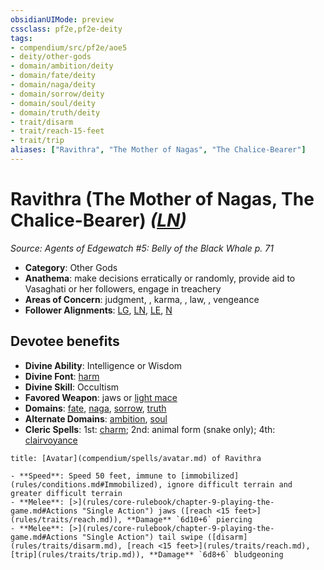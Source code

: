 ```yaml
---
obsidianUIMode: preview
cssclass: pf2e,pf2e-deity
tags:
- compendium/src/pf2e/aoe5
- deity/other-gods
- domain/ambition/deity
- domain/fate/deity
- domain/naga/deity
- domain/sorrow/deity
- domain/soul/deity
- domain/truth/deity
- trait/disarm
- trait/reach-15-feet
- trait/trip
aliases: ["Ravithra", "The Mother of Nagas", "The Chalice-Bearer"]
---
```

# Ravithra (The Mother of Nagas, The Chalice-Bearer) *([LN](rules/traits/lawful-neutral-b1.md))*  
*Source: Agents of Edgewatch #5: Belly of the Black Whale p. 71*  

- **Category**: Other Gods
- **Anathema**: make decisions erratically or randomly, provide aid to Vasaghati or her followers, engage in treachery
- **Areas of Concern**: judgment, , karma, , law, , vengeance
- **Follower Alignments**: [LG](rules/traits/lawful-goo-b1.md), [LN](rules/traits/lawful-neutral-b1.md), [LE](rules/traits/lawful-evil-b1.md), [N](rules/traits/neutral-b1.md)

## Devotee benefits

- **Divine Ability**: Intelligence or Wisdom
- **Divine Font**: [harm](compendium/spells/harm.md)
- **Divine Skill**: Occultism
- **Favored Weapon**: jaws or [light mace](compendium/equipment/items/light-mace.md)
- **Domains**: [fate](compendium/setting/domains.md#Fate), [naga](compendium/setting/domains.md#Naga), [sorrow](compendium/setting/domains.md#Sorrow), [truth](compendium/setting/domains.md#Truth)
- **Alternate Domains**: [ambition](compendium/setting/domains.md#Ambition), [soul](compendium/setting/domains.md#Soul)
- **Cleric Spells**: 1st: [charm](compendium/spells/charm.md); 2nd: animal form (snake only); 4th: [clairvoyance](compendium/spells/clairvoyance.md)

```ad-embed-avatar
title: [Avatar](compendium/spells/avatar.md) of Ravithra

- **Speed**: Speed 50 feet, immune to [immobilized](rules/conditions.md#Immobilized), ignore difficult terrain and greater difficult terrain
- **Melee**: [>](rules/core-rulebook/chapter-9-playing-the-game.md#Actions "Single Action") jaws ([reach <15 feet>](rules/traits/reach.md)), **Damage** `6d10+6` piercing
- **Melee**: [>](rules/core-rulebook/chapter-9-playing-the-game.md#Actions "Single Action") tail swipe ([disarm](rules/traits/disarm.md), [reach <15 feet>](rules/traits/reach.md), [trip](rules/traits/trip.md)), **Damage** `6d8+6` bludgeoning
```